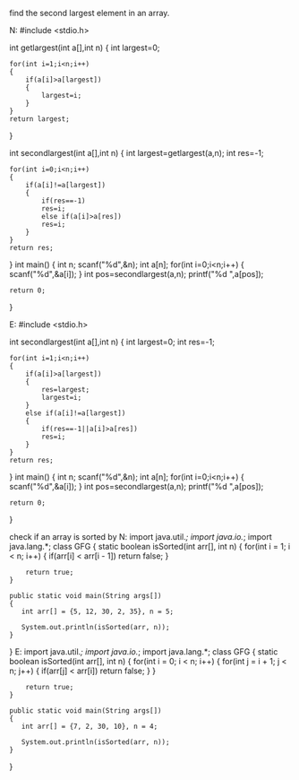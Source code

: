 find the second largest element in an array.

N:
#include <stdio.h>

int getlargest(int a[],int n)
{
    int largest=0;
    
    for(int i=1;i<n;i++)
    {
        if(a[i]>a[largest])
        {
            largest=i;
        }
    }
    return largest;
}

int secondlargest(int a[],int n)
{
    int largest=getlargest(a,n);
    int res=-1;
    
    for(int i=0;i<n;i++)
    {
        if(a[i]!=a[largest])
        {
            if(res==-1)
            res=i;
            else if(a[i]>a[res])
            res=i;
        }
    }
    return res;
}
int main() 
{
    int n;
    scanf("%d",&n);
    int a[n];
    for(int i=0;i<n;i++)
    {
        scanf("%d",&a[i]);
    }
    int pos=secondlargest(a,n);
    printf("%d ",a[pos]);
    
	return 0;
    
}

E:
#include <stdio.h>

int secondlargest(int a[],int n)
{
    int largest=0;
    int res=-1;
    
    for(int i=1;i<n;i++)
    {
        if(a[i]>a[largest])
        {
            res=largest;
            largest=i;
        }
        else if(a[i]!=a[largest])
        {
            if(res==-1||a[i]>a[res])
            res=i;
        }
    }
    return res;
}
int main() 
{
    int n;
    scanf("%d",&n);
    int a[n];
    for(int i=0;i<n;i++)
    {
        scanf("%d",&a[i]);
    }
    int pos=secondlargest(a,n);
    printf("%d ",a[pos]);
    
	return 0;
    
}


check if an array is sorted by
N:
import java.util.*;
import java.io.*;
import java.lang.*;
class GFG 
{ 
    static boolean isSorted(int arr[], int n)
    {
    	for(int i = 1; i < n; i++)
    	{
    	    if(arr[i] < arr[i - 1])
    	        return false;
    	}

    	return true;
    } 

    public static void main(String args[]) 
    { 
       int arr[] = {5, 12, 30, 2, 35}, n = 5;

       System.out.println(isSorted(arr, n));
    } 
}
E:
import java.util.*;
import java.io.*;
import java.lang.*;
class GFG 
{ 
    static boolean isSorted(int arr[], int n)
    {
    	for(int i = 0; i < n; i++)
    	{
    		for(int j = i + 1; j < n; j++)
    		{
    			if(arr[j] < arr[i])
    				return false;
    		}
    	}

    	return true;
    } 

    public static void main(String args[]) 
    { 
       int arr[] = {7, 2, 30, 10}, n = 4;

       System.out.println(isSorted(arr, n));
    } 
}